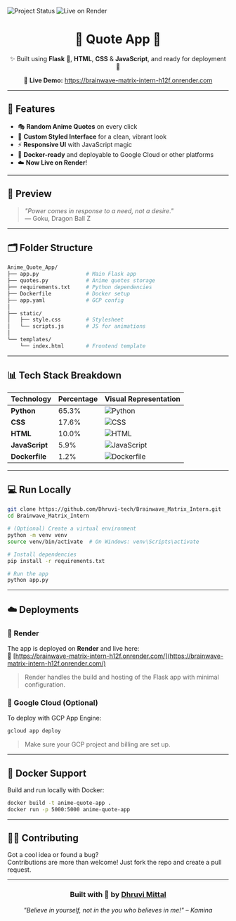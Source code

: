 
![Project Status](https://img.shields.io/badge/Status-Completed-blueviolet)
![Live on Render](https://img.shields.io/badge/Deployed%20on-Render-3c7dd9?logo=render&logoColor=white)

<h1 align="center">
  🌸 Quote App 🎌
</h1>

<p align="center">
  ✨ Built using <b>Flask</b> 🐍, <b>HTML</b>, <b>CSS</b> & <b>JavaScript</b>, and ready for deployment 🚀
</p>

<p align="center">
  🔗 <strong>Live Demo:</strong> <a href="https://brainwave-matrix-intern-h12f.onrender.com/">https://brainwave-matrix-intern-h12f.onrender.com</a>
</p>

---

## 🌟 Features

- 🎭 **Random Anime Quotes** on every click  
- 🎨 **Custom Styled Interface** for a clean, vibrant look  
- ⚡ **Responsive UI** with JavaScript magic  
- 🐳 **Docker-ready** and deployable to Google Cloud or other platforms  
- ☁️ **Now Live on Render**!

---

## 🧠 Preview

> _"Power comes in response to a need, not a desire."_  
> — Goku, Dragon Ball Z

---

## 🗂️ Folder Structure

```bash
Anime_Quote_App/
├── app.py               # Main Flask app
├── quotes.py            # Anime quotes storage
├── requirements.txt     # Python dependencies
├── Dockerfile           # Docker setup
├── app.yaml             # GCP config
│
├── static/
│   ├── style.css        # Stylesheet
│   └── scripts.js       # JS for animations
│
└── templates/
    └── index.html       # Frontend template
```

---

## 📊 Tech Stack Breakdown

| Technology     | Percentage | Visual Representation |
|----------------|------------|------------------------|
| **Python**     | 65.3%      | ![Python](https://img.shields.io/badge/Python-65.3%25-blue?logo=python) |
| **CSS**        | 17.6%      | ![CSS](https://img.shields.io/badge/CSS-17.6%25-blueviolet?logo=css3) |
| **HTML**       | 10.0%      | ![HTML](https://img.shields.io/badge/HTML-10%25-orange?logo=html5) |
| **JavaScript** | 5.9%       | ![JavaScript](https://img.shields.io/badge/JavaScript-5.9%25-yellow?logo=javascript) |
| **Dockerfile** | 1.2%       | ![Dockerfile](https://img.shields.io/badge/Dockerfile-1.2%25-grey?logo=docker) |

---

## 💻 Run Locally

```bash
git clone https://github.com/Dhruvi-tech/Brainwave_Matrix_Intern.git
cd Brainwave_Matrix_Intern

# (Optional) Create a virtual environment
python -m venv venv
source venv/bin/activate  # On Windows: venv\Scripts\activate

# Install dependencies
pip install -r requirements.txt

# Run the app
python app.py
```

---

## ☁️ Deployments

### 🔹 Render

The app is deployed on **Render** and live here:  
🔗 [https://brainwave-matrix-intern-h12f.onrender.com/](https://brainwave-matrix-intern-h12f.onrender.com/)

> Render handles the build and hosting of the Flask app with minimal configuration.

### 🔹 Google Cloud (Optional)

To deploy with GCP App Engine:

```bash
gcloud app deploy
```

> Make sure your GCP project and billing are set up.

---

## 🐳 Docker Support

Build and run locally with Docker:

```bash
docker build -t anime-quote-app .
docker run -p 5000:5000 anime-quote-app
```

---

## 🧑‍💻 Contributing

Got a cool idea or found a bug?  
Contributions are more than welcome! Just fork the repo and create a pull request.

---

<h3 align="center">Built with 💖 by <a href="https://github.com/dhruvi-tech">Dhruvi Mittal</a></h3>
<p align="center"><i>"Believe in yourself, not in the you who believes in me!" – Kamina</i></p>
